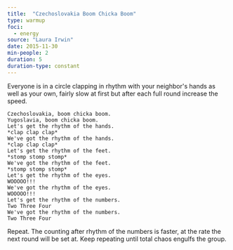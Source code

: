 ```yaml
---
title:  "Czechoslovakia Boom Chicka Boom"
type: warmup
foci:
  - energy
source: "Laura Irwin"
date: 2015-11-30
min-people: 2
duration: 5
duration-type: constant
---
```

Everyone is in a circle clapping in rhythm with your neighbor's hands as well as your own, fairly slow at first but after each full round increase the speed.

    Czechoslovakia, boom chicka boom.
	Yugoslavia, boom chicka boom.
    Let's get the rhythm of the hands.
    *clap clap clap*
    We've got the rhythm of the hands.
    *clap clap clap*
    Let's get the rhythm of the feet.
    *stomp stomp stomp*
    We've got the rhythm of the feet.
    *stomp stomp stomp*
    Let's get the rhythm of the eyes.
    WOOOOO!!!
    We've got the rhythm of the eyes.
    WOOOOO!!!
    Let's get the rhythm of the numbers.
	Two Three Four
	We've got the rhythm of the numbers.
	Two Three Four

Repeat.
The counting after rhythm of the numbers is faster, at the rate the next round will be set at.
Keep repeating until total chaos engulfs the group.

